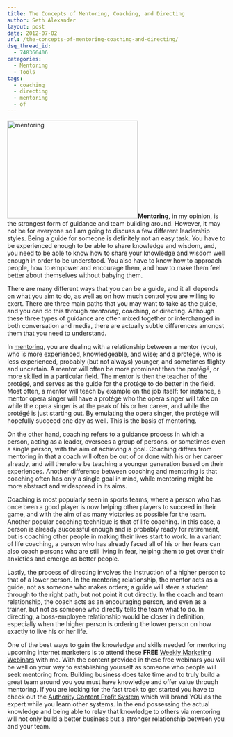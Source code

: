 ```yaml
---
title: The Concepts of Mentoring, Coaching, and Directing
author: Seth Alexander
layout: post
date: 2012-07-02
url: /the-concepts-of-mentoring-coaching-and-directing/
dsq_thread_id:
  - 748366406
categories:
  - Mentoring
  - Tools
tags:
  - coaching
  - directing
  - mentoring
  - of
---
```

<a rel="nofollow" href="http://sethaalexander.com/wp-content/uploads/2012/06/mentoring.jpg"><img class="alignleft size-medium wp-image-490" title="mentoring" src="http://sethaalexander.com/wp-content/uploads/2012/06/mentoring-300x225.jpg" alt="mentoring" width="300" height="225" /></a>**Mentoring**, in my opinion, is the strongest form of guidance and team building around. However, it may not be for everyone so I am going to discuss a few different leadership styles. Being a guide for someone is definitely not an easy task. You have to be experienced enough to be able to share knowledge and wisdom, and, you need to be able to know how to share your knowledge and wisdom well enough in order to be understood. You also have to know how to approach people, how to empower and encourage them, and how to make them feel better about themselves without babying them.

There are many different ways that you can be a guide, and it all depends on what you aim to do, as well as on how much control you are willing to exert. There are three main paths that you may want to take as the guide, and you can do this through _mentoring_, coaching, or directing. Although these three types of guidance are often mixed together or interchanged in both conversation and media, there are actually subtle differences amongst them that you need to understand.

In <u>mentoring</u>, you are dealing with a relationship between a mentor (you), who is more experienced, knowledgeable, and wise; and a protégé, who is less experienced, probably (but not always) younger, and sometimes flighty and uncertain. A mentor will often be more prominent than the protégé, or more skilled in a particular field. The mentor is then the teacher of the protégé, and serves as the guide for the protégé to do better in the field. Most often, a mentor will teach by example on the job itself: for instance, a mentor opera singer will have a protégé who the opera singer will take on while the opera singer is at the peak of his or her career, and while the protégé is just starting out. By emulating the opera singer, the protégé will hopefully succeed one day as well. This is the basis of mentoring.

On the other hand, coaching refers to a guidance process in which a person, acting as a leader, oversees a group of persons, or sometimes even a single person, with the aim of achieving a goal. Coaching differs from mentoring in that a coach will often be out of or done with his or her career already, and will therefore be teaching a younger generation based on their experiences. Another difference between coaching and mentoring is that coaching often has only a single goal in mind, while mentoring might be more abstract and widespread in its aims.

Coaching is most popularly seen in sports teams, where a person who has once been a good player is now helping other players to succeed in their game, and with the aim of as many victories as possible for the team. Another popular coaching technique is that of life coaching. In this case, a person is already successful enough and is probably ready for retirement, but is coaching other people in making their lives start to work. In a variant of life coaching, a person who has already faced all of his or her fears can also coach persons who are still living in fear, helping them to get over their anxieties and emerge as better people.

Lastly, the process of directing involves the instruction of a higher person to that of a lower person. In the mentoring relationship, the mentor acts as a guide, not as someone who makes orders; a guide will steer a student through to the right path, but not point it out directly. In the coach and team relationship, the coach acts as an encouraging person, and even as a trainer, but not as someone who directly tells the team what to do. In directing, a boss-employee relationship would be closer in definition, especially when the higher person is ordering the lower person on how exactly to live his or her life.

One of the best ways to gain the knowledge and skills needed for mentoring upcoming internet marketers is to attend these **FREE** <a rel="nofollow" href="http://sethalexander.weeklymarketingwebinars.com/">Weekly Marketing Webinars</a> with me. With the content provided in these free webinars you will be well on your way to establishing yourself as someone who people will seek mentoring from. Building business does take time and to truly build a great team around you you must have knowledge and offer value through mentoring. If you are looking for the fast track to get started you have to check out the <a rel="nofollow" href="http://sethalexander.authoritycontentprofitsystem.com/">Authority Content Profit System</a> which will brand YOU as the expert while you learn other systems. In the end possessing the actual knowledge and being able to relay that knowledge to others via mentoring will not only build a better business but a stronger relationship between you and your team.